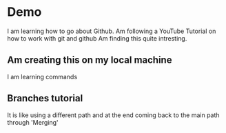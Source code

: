 # Demo

I am learning how to go about Github. Am following a YouTube Tutorial on how to work with git and github
Am finding this quite intresting.

## Am creating this on my local machine
 I am learning commands
 
## Branches tutorial
 It is like using a different path and at the end coming back to the main path through 'Merging'